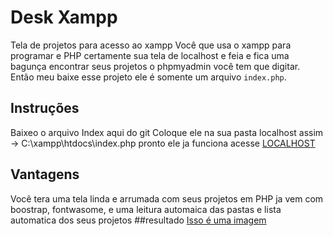 # Desk Xampp
Tela de projetos para acesso ao xampp 
Você que usa o xampp para programar e PHP certamente sua tela de localhost e feia e fica uma bagunça encontrar seus projetos
o phpmyadmin você tem que digitar. Então meu baixe esse projeto ele é somente um arquivo `index.php`.
## Instruções
Baixeo o arquivo Index aqui do git
Coloque ele na sua pasta localhost assim -> C:\xampp\htdocs\index.php
pronto ele ja funciona acesse [LOCALHOST](http://localhost)
## Vantagens
Você tera uma tela linda e arrumada com seus projetos em PHP
ja vem com boostrap, fontwasome, e uma leitura automaica das pastas e lista automatica dos seus projetos
##resultado
[Isso é uma imagem](./localhost.jpg)

